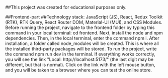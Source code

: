 ##This project was created for educational purposes only.

##Frontend-part
##Technology stack: JavaScript (JS), React, Redux Toolkit (RTK), RTK Query, React Router DOM, Material-UI (MUI), and CSS Modules. Before running the project, navigate to the frontend folder by typing this command in your local terminal: cd frontend. Next, install the node and npm dependencies. Then, in the local terminal, enter the command npm i. After installation, a folder called node_modules will be created. This is where all the installed third-party packages will be stored. To run the project, write the command npm run dev in the terminal. If everything works correctly, you will see the link "Local: http://localhost:5173/" (the last digit may be different, but that is normal). Click on the link with the left mouse button, and you will be taken to a browser where you can test the online store.
